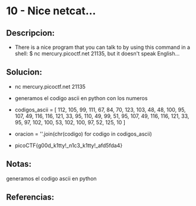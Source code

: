 # 10 - Nice netcat...

## Descripcion:
* There is a nice program that you can talk to by using this command in a shell: $ nc mercury.picoctf.net 21135, but it doesn't speak English...

## Solucion:
* nc mercury.picoctf.net 21135
* generamos el codigo ascii en python con los numeros
* codigos_ascii = [
    112, 105, 99, 111, 67, 84, 70, 123, 103, 48, 48, 100, 95, 107, 49, 116,
    116, 121, 33, 95, 110, 49, 99, 51, 95, 107, 49, 116, 116, 121, 33, 95,
    97, 102, 100, 53, 102, 100, 97, 52, 125, 10
]

* oracion = ''.join(chr(codigo) for codigo in codigos_ascii)
* picoCTF{g00d_k1tty!_n1c3_k1tty!_afd5fda4}

## Notas:
generamos el codigo ascii en python

## Referencias: